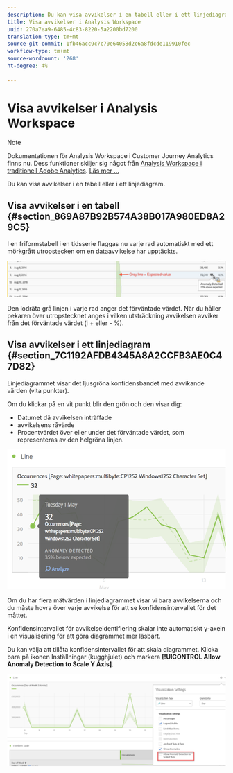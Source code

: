 ```yaml
---
description: Du kan visa avvikelser i en tabell eller i ett linjediagram.
title: Visa avvikelser i Analysis Workspace
uuid: 270a7ea9-6485-4c83-8220-5a2200bd7200
translation-type: tm+mt
source-git-commit: 1fb46acc9c7c70e64058d2c6a8fdcde119910fec
workflow-type: tm+mt
source-wordcount: '268'
ht-degree: 4%

---
```



# Visa avvikelser i Analysis Workspace

>[!NOTE]
>
>Dokumentationen för Analysis Workspace i Customer Journey Analytics finns nu. Dess funktioner skiljer sig något från [Analysis Workspace i traditionell Adobe Analytics](https://docs.adobe.com/content/help/en/analytics/analyze/analysis-workspace/home.html). [Läs mer …](/help/getting-started/cja-aa.md)

Du kan visa avvikelser i en tabell eller i ett linjediagram.

## Visa avvikelser i en tabell {#section_869A87B92B574A38B017A980ED8A29C5}

I en friformstabell i en tidsserie flaggas nu varje rad automatiskt med ett mörkgrått utropstecken om en dataavvikelse har upptäckts.

![](assets/anomaly_detected.png)

Den lodräta grå linjen i varje rad anger det förväntade värdet. När du håller pekaren över utropstecknet anges i vilken utsträckning avvikelsen avviker från det förväntade värdet (i + eller - %).

## Visa avvikelser i ett linjediagram {#section_7C1192AFDB4345A8A2CCFB3AE0C47D82}

Linjediagrammet visar det ljusgröna konfidensbandet med avvikande värden (vita punkter).

Om du klickar på en vit punkt blir den grön och den visar dig:

* Datumet då avvikelsen inträffade
* avvikelsens råvärde
* Procentvärdet över eller under det förväntade värdet, som representeras av den helgröna linjen.
<!--* The Analyze link to start [Contribution Analysis](/help/analysis-workspace/virtual-analyst/contribution-analysis/ca-tokens.md).-->

![](assets/anomaly_linechart.png)

Om du har flera mätvärden i linjediagrammet visar vi bara avvikelserna och du måste hovra över varje avvikelse för att se konfidensintervallet för det måttet.

Konfidensintervallet för avvikelseidentifiering skalar inte automatiskt y-axeln i en visualisering för att göra diagrammet mer läsbart.

Du kan välja att tillåta konfidensintervallet för att skala diagrammet. Klicka bara på ikonen Inställningar (kugghjulet) och markera **[!UICONTROL Allow Anomaly Detection to Scale Y Axis]**.

![](assets/scale-y-axis.png)

